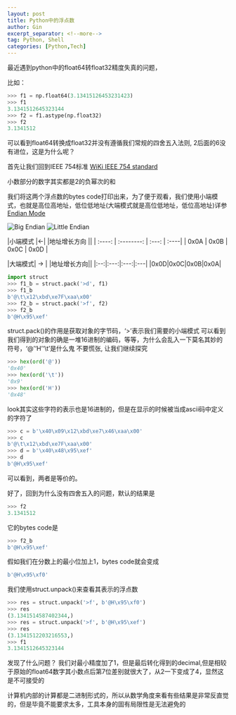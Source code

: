 ```yaml
---
layout: post
title: Python中的浮点数
author: Gin 
excerpt_separator: <!--more-->
tag: Python, Shell
categories: [Python,Tech]
---
```



最近遇到python中的float64转float32精度失真的问题，

比如：

```python
>>> f1 = np.float64(3.13415126453231423)
>>> f1
3.1341512645323144
>>> f2 = f1.astype(np.float32)
>>> f2
3.1341512
```

可以看到float64转换成float32并没有遵循我们常规的四舍五入法则, 2后面的6没有进位，这是为什么呢？
<!--more-->

首先让我们回到IEEE 754标准
[WiKi IEEE 754 standard](https://zh.wikipedia.org/wiki/IEEE_754)

小数部分的数字其实都是2的负幂次的和

我们将这两个浮点数的bytes code打印出来，为了便于观看，我们使用小端模式，也就是高位高地址，低位低地址(大端模式就是高位低地址，低位高地址)详参
[Endian Mode](https://zh.wikipedia.org/wiki/%E5%AD%97%E8%8A%82%E5%BA%8F)


![Big Endian](https://upload.wikimedia.org/wikipedia/commons/thumb/5/54/Big-Endian.svg/560px-Big-Endian.svg.png)
![Little Endian](https://upload.wikimedia.org/wikipedia/commons/thumb/e/ed/Little-Endian.svg/560px-Little-Endian.svg.png)


|小端模式 |←| |地址增长方向 ||
| :----: | :--------: | :---: | :----|
| 0x0A | 0x0B | 0x0C | 0x0D |



|大端模式| → |  |地址增长方向||
|:--:|:---:|:---:|:---|
|0x0D|0x0C|0x0B|0x0A|



```python
import struct
>>> f1_b = struct.pack('>d', f1)
>>> f1_b
b'@\t\x12\xbd\xe7F\xaa\x00'
>>> f2_b = struct.pack('>f', f2)
>>> f2_b
b'@H\x95\xef'
```

struct.pack()的作用是获取对象的字节码，‘>’表示我们需要的小端模式
可以看到我们得到的对象的确是一堆16进制的编码，等等，为什么会乱入一下莫名其妙的符号，‘@’‘H’‘\t’是什么鬼
不要慌张, 让我们继续探究

```python
>>> hex(ord('@'))
'0x40'
>>> hex(ord('\t'))
'0x9'
>>> hex(ord('H'))
'0x48'
```

look其实这些字符的表示也是16进制的，但是在显示的时候被当成ascii码中定义的字符了

```python
>>> c = b'\x40\x09\x12\xbd\xe7\x46\xaa\x00'
>>> c
b'@\t\x12\xbd\xe7F\xaa\x00'
>>> d = b'\x40\x48\x95\xef'
>>> d
b'@H\x95\xef'
```

可以看到，两者是等价的。

好了，回到为什么没有四舍五入的问题，默认的结果是

```python
>>> f2
3.1341512
```

它的bytes code是

```python
>>> f2_b
b'@H\x95\xef'
```

假如我们在分数上的最小位加上1，bytes code就会变成
```python
b'@H\x95\xf0'
```

我们使用struct.unpack()来查看其表示的浮点数

```python
>>> res = struct.unpack('>f', b'@H\x95\xf0')
>>> res
(3.1341514587402344,)
>>> res = struct.unpack('>f', b'@H\x95\xef')
>>> res
(3.1341512203216553,)
>>> f1
3.1341512645323144
```

发现了什么问题？ 我们对最小精度加了1，但是最后转化得到的decimal,但是相较于原始的float64数字其小数点后第7位差别就很大了，从2一下变成了4，显然这是不可接受的

计算机内部的计算都是二进制形式的，所以从数学角度来看有些结果是非常反直觉的，但是毕竟不能要求太多，工具本身的固有局限性是无法避免的


